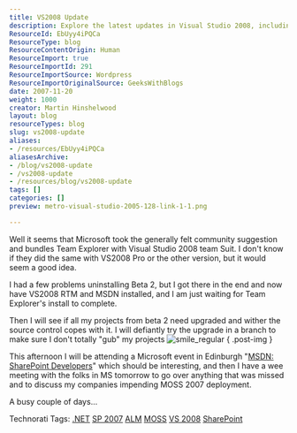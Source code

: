 ```yaml
---
title: VS2008 Update
description: Explore the latest updates in Visual Studio 2008, including Team Explorer integration and tips for a smooth upgrade from Beta 2. Stay ahead in your projects!
ResourceId: EbUyy4iPQCa
ResourceType: blog
ResourceContentOrigin: Human
ResourceImport: true
ResourceImportId: 291
ResourceImportSource: Wordpress
ResourceImportOriginalSource: GeeksWithBlogs
date: 2007-11-20
weight: 1000
creator: Martin Hinshelwood
layout: blog
resourceTypes: blog
slug: vs2008-update
aliases:
- /resources/EbUyy4iPQCa
aliasesArchive:
- /blog/vs2008-update
- /vs2008-update
- /resources/blog/vs2008-update
tags: []
categories: []
preview: metro-visual-studio-2005-128-link-1-1.png

---
```

Well it seems that Microsoft took the generally felt community suggestion and bundles Team Explorer with Visual Studio 2008 team Suit. I don't know if they did the same with VS2008 Pro or the other version, but it would seem a good idea.

I had a few problems uninstalling Beta 2, but I got there in the end and now have VS2008 RTM and MSDN installed, and I am just waiting for Team Explorer's install to complete.

Then I will see if all my projects from beta 2 need upgraded and wither the source control copes with it. I will defiantly try the upgrade in a branch to make sure I don't totally "gub" my projects ![smile_regular](images/smile_regular-2-2.gif)
{ .post-img }

This afternoon I will be attending a Microsoft event in Edinburgh "[MSDN: SharePoint Developers](https://msevents.microsoft.com/cui/EventDetail.aspx?culture=en-GB&eventid=1032355353)" which should be interesting, and then I have a wee meeting with the folks in MS tomorrow to go over anything that was missed and to discuss my companies impending MOSS 2007 deployment.

A busy couple of days...

Technorati Tags: [.NET](http://technorati.com/tags/.NET) [SP 2007](http://technorati.com/tags/SP+2007) [ALM](http://technorati.com/tags/ALM) [MOSS](http://technorati.com/tags/MOSS) [VS 2008](http://technorati.com/tags/VS+2008) [SharePoint](http://technorati.com/tags/SharePoint)
